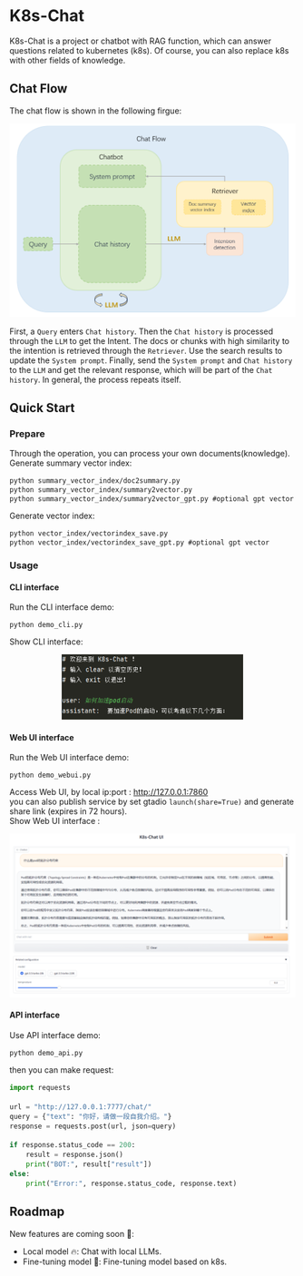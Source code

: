 # K8s-Chat
K8s-Chat is a project or chatbot with RAG function, which can answer questions related to kubernetes (k8s). Of course, you can also replace k8s with other fields of knowledge.
## Chat Flow
The chat flow is shown in the following firgue:
<div align=center><img src="https://github.com/Jerry-Kon/K8s-Chat/blob/main/image/k8s-chat-flow-latest.png" width="550px"></div>  

First, a ``Query`` enters ``Chat history``. Then the ``Chat history`` is processed through the ``LLM`` to get the Intent. The docs or chunks with high similarity to the intention is retrieved through the ``Retriever``. Use the search results to update the ``System prompt``. Finally, send the ``System prompt`` and ``Chat history`` to the ``LLM`` and get the relevant response, which will be part of the ``Chat history``. In general, the process repeats itself.

## Quick Start
### Prepare 
Through the operation, you can process your own documents(knowledge).  
Generate summary vector index:
```shell
python summary_vector_index/doc2summary.py
python summary_vector_index/summary2vector.py
python summary_vector_index/summary2vector_gpt.py #optional gpt vector
```
Generate vector index:
```shell
python vector_index/vectorindex_save.py
python vector_index/vectorindex_save_gpt.py #optional gpt vector
```
### Usage 
#### CLI interface
Run the CLI interface demo: 
```shell
python demo_cli.py
```
Show CLI interface:
<div align=center><img src="https://github.com/Jerry-Kon/K8s-Chat/blob/main/image/demo_cli.png" width="320px"></div>  

#### Web UI interface
Run the Web UI interface demo:  
```shell
python demo_webui.py
```
Access Web UI, by local ip:port : <http://127.0.0.1:7860>  
you can also publish service by set gtadio `launch(share=True)` and generate share link (expires in 72 hours).    
Show Web UI interface :
<div align=center><img src="https://github.com/Jerry-Kon/K8s-Chat/blob/main/image/demo_webui.png" width="1100px"></div> 

#### API interface
Use API interface demo:
```shell
python demo_api.py
```
then you can make request:
```python
import requests

url = "http://127.0.0.1:7777/chat/" 
query = {"text": "你好，请做一段自我介绍。"}
response = requests.post(url, json=query)

if response.status_code == 200:
    result = response.json()
    print("BOT:", result["result"])
else:
    print("Error:", response.status_code, response.text)
```

## Roadmap
New features are coming soon :rocket::
+ Local model :fire:: Chat with local LLMs.
+ Fine-tuning model :art:: Fine-tuning model based on k8s.
